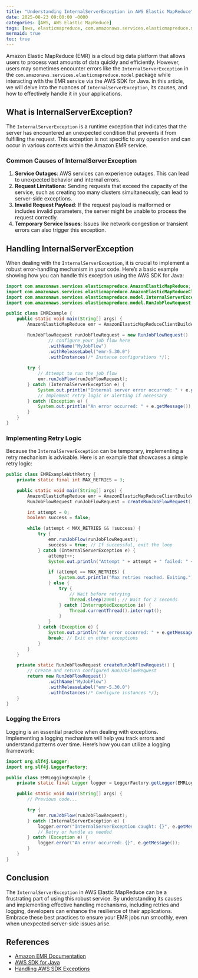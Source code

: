 ```yaml
---
title: "Understanding InternalServerException in AWS Elastic MapReduce"
date: 2025-08-23 09:00:00 -0000
categories: [AWS, AWS Elastic MapReduce]
tags: [aws, elasticmapreduce, com.amazonaws.services.elasticmapreduce.model]
mermaid: true
toc: true
---
```



Amazon Elastic MapReduce (EMR) is a cloud big data platform that allows users to process vast amounts of data quickly and efficiently. However, users may sometimes encounter errors like the `InternalServerException` in the `com.amazonaws.services.elasticmapreduce.model` package while interacting with the EMR service via the AWS SDK for Java. In this article, we will delve into the nuances of `InternalServerException`, its causes, and how to effectively handle it in your applications.

## What is InternalServerException?

The `InternalServerException` is a runtime exception that indicates that the server has encountered an unexpected condition that prevents it from fulfilling the request. This exception is not specific to any operation and can occur in various contexts within the Amazon EMR service.

### Common Causes of InternalServerException

1. **Service Outages**: AWS services can experience outages. This can lead to unexpected behavior and internal errors.
2. **Request Limitations**: Sending requests that exceed the capacity of the service, such as creating too many clusters simultaneously, can lead to server-side exceptions.
3. **Invalid Request Payload**: If the request payload is malformed or includes invalid parameters, the server might be unable to process the request correctly.
4. **Temporary Service Issues**: Issues like network congestion or transient errors can also trigger this exception.

## Handling InternalServerException

When dealing with the `InternalServerException`, it is crucial to implement a robust error-handling mechanism in your code. Here’s a basic example showing how you can handle this exception using the AWS SDK for Java:

```java
import com.amazonaws.services.elasticmapreduce.AmazonElasticMapReduce;
import com.amazonaws.services.elasticmapreduce.AmazonElasticMapReduceClientBuilder;
import com.amazonaws.services.elasticmapreduce.model.InternalServerException;
import com.amazonaws.services.elasticmapreduce.model.RunJobFlowRequest;

public class EMRExample {
    public static void main(String[] args) {
        AmazonElasticMapReduce emr = AmazonElasticMapReduceClientBuilder.defaultClient();

        RunJobFlowRequest runJobFlowRequest = new RunJobFlowRequest()
                // configure your job flow here
                .withName("MyJobFlow")
                .withReleaseLabel("emr-5.30.0")
                .withInstances(/* Instance configurations */);
        
        try {
            // Attempt to run the job flow
            emr.runJobFlow(runJobFlowRequest);
        } catch (InternalServerException e) {
            System.out.println("Internal server error occurred: " + e.getMessage());
            // Implement retry logic or alerting if necessary
        } catch (Exception e) {
            System.out.println("An error occurred: " + e.getMessage());
        }
    }
}
```

### Implementing Retry Logic

Because the `InternalServerException` can be temporary, implementing a retry mechanism is advisable. Here is an example that showcases a simple retry logic:

```java
public class EMRExampleWithRetry {
    private static final int MAX_RETRIES = 3;

    public static void main(String[] args) {
        AmazonElasticMapReduce emr = AmazonElasticMapReduceClientBuilder.defaultClient();
        RunJobFlowRequest runJobFlowRequest = createRunJobFlowRequest();

        int attempt = 0;
        boolean success = false;

        while (attempt < MAX_RETRIES && !success) {
            try {
                emr.runJobFlow(runJobFlowRequest);
                success = true; // If successful, exit the loop
            } catch (InternalServerException e) {
                attempt++;
                System.out.println("Attempt " + attempt + " failed: " + e.getMessage());

                if (attempt == MAX_RETRIES) {
                    System.out.println("Max retries reached. Exiting.");
                } else {
                    try {
                        // Wait before retrying
                        Thread.sleep(2000); // Wait for 2 seconds
                    } catch (InterruptedException ie) {
                        Thread.currentThread().interrupt();
                    }
                }
            } catch (Exception e) {
                System.out.println("An error occurred: " + e.getMessage());
                break; // Exit on other exceptions
            }
        }
    }

    private static RunJobFlowRequest createRunJobFlowRequest() {
        // Create and return configured RunJobFlowRequest
        return new RunJobFlowRequest()
                .withName("MyJobFlow")
                .withReleaseLabel("emr-5.30.0")
                .withInstances(/* Configure instances */);
    }
}
```

### Logging the Errors

Logging is an essential practice when dealing with exceptions. Implementing a logging mechanism will help you track errors and understand patterns over time. Here’s how you can utilize a logging framework:

```java
import org.slf4j.Logger;
import org.slf4j.LoggerFactory;

public class EMRLoggingExample {
    private static final Logger logger = LoggerFactory.getLogger(EMRLoggingExample.class);

    public static void main(String[] args) {
        // Previous code...

        try {
            emr.runJobFlow(runJobFlowRequest);
        } catch (InternalServerException e) {
            logger.error("InternalServerException caught: {}", e.getMessage());
            // Retry or handle as needed
        } catch (Exception e) {
            logger.error("An error occurred: {}", e.getMessage());
        }
    }
}
```

## Conclusion

The `InternalServerException` in AWS Elastic MapReduce can be a frustrating part of using this robust service. By understanding its causes and implementing effective handling mechanisms, including retries and logging, developers can enhance the resilience of their applications. Embrace these best practices to ensure your EMR jobs run smoothly, even when unexpected server-side issues arise.

## References

- [Amazon EMR Documentation](https://docs.aws.amazon.com/emr/latest/ManagementGuide/emr-what-is.html)
- [AWS SDK for Java](https://aws.amazon.com/sdk-for-java/)
- [Handling AWS SDK Exceptions](https://docs.aws.amazon.com/sdk-for-java/latest/developer-guide/exception-handling.html)